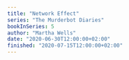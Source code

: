 ```yaml
---
title: "Network Effect"
series: "The Murderbot Diaries"
bookInSeries: 5
author: "Martha Wells"
date: "2020-06-30T12:00:00+02:00"
finished: "2020-07-15T12:00:00+02:00"
---
```

